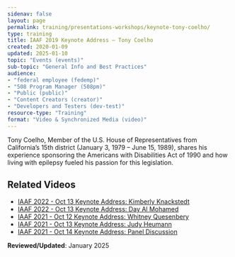 ```yaml
---
sidenav: false
layout: page
permalink: training/presentations-workshops/keynote-tony-coelho/
type: training
title: IAAF 2019 Keynote Address — Tony Coelho
created: 2020-01-09
updated: 2025-01-10
topic: "Events (events)"
sub-topic: "General Info and Best Practices"
audience:
- "federal employee (fedemp)"
- "508 Program Manager (508pm)"
- "Public (public)"
- "Content Creators (creator)"
- "Developers and Testers (dev-test)"
resource-type: "Training"
format: "Video & Synchronized Media (video)"
---
```

Tony Coelho, Member of the U.S. House of Representatives from California&rsquo;s 15th district (January 3, 1979 &ndash; June 15, 1989), shares his experience sponsoring the Americans with Disabilities Act of 1990 and how living with epilepsy fueled his passion for this legislation.

<!-- <video controls="controls" poster="https://assets.section508.gov/assets/images/thumbnails/iaaf-2019-keynote-coelho-poster.jpg" data-vscid="3qesx4ovd" style="width:100%" class="border-base radius-lg border-0px"><source src="https://assets.section508.gov/assets/videos/  iaaf-2019-keynote-coelho-oc.mp4" type="video/mp4" /></video> -->

## Related Videos

* [IAAF 2022 - Oct 13 Keynote Address: Kimberly Knackstedt]({{site.baseurl}}/training/presentations-workshops/keynote-kim-knackstedt/)
* [IAAF 2022 - Oct 13 Keynote Address: Day Al Mohamed]({{site.baseurl}}/training/presentations-workshops/keynote-day-al-mohamed/)
* [IAAF 2021 - Oct 12 Keynote Address: Whitney Quesenbery]({{site.baseurl}}/training/presentations-workshops/keynote-whitney-quesenbery/)
* [IAAF 2021 - Oct 13 Keynote Address: Judy Heumann]({{site.baseurl}}/training/presentations-workshops/keynote-judy-heumann/)
* [IAAF 2021 - Oct 14 Keynote Address: Panel Discussion]({{site.baseurl}}/training/presentations-workshops/keynote-panel-discussion/)

**Reviewed/Updated**: January 2025